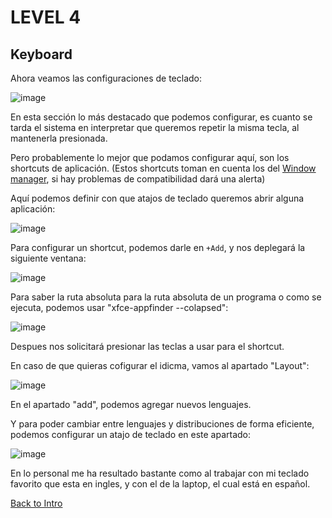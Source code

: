 # LEVEL 4

## Keyboard

Ahora veamos las configuraciones de teclado:

![image](https://github.com/Inf0sth/Kali-linux-Custom/assets/106565371/1b104baa-fbc6-46e6-843a-a35b6b8f2ef0)

En esta sección lo más destacado que podemos configurar, 
es cuanto se tarda el sistema en interpretar que queremos repetir la misma tecla, al mantenerla presionada.

Pero probablemente lo mejor que podamos configurar aquí, 
son los shortcuts de aplicación. 
(Estos shortcuts toman en cuenta los del [Window manager](Windows.md), si hay problemas de compatibilidad dará una alerta)

Aquí podemos definir con que atajos de teclado queremos abrir alguna aplicación:

![image](https://github.com/Inf0sth/Kali-linux-Custom/assets/106565371/c8c20c5d-d6af-48f7-b69d-31879c334614)

Para configurar un shortcut, podemos darle en `+Add`, y nos deplegará la siguiente ventana:

![image](https://github.com/Inf0sth/Kali-linux-Custom/assets/106565371/dc7f17e5-646a-4e35-88a8-1a2243b7e877)

Para saber la ruta absoluta para la ruta absoluta de un programa o como se ejecuta, podemos usar "xfce-appfinder --colapsed":

![image](https://github.com/Inf0sth/Kali-linux-Custom/assets/106565371/4cee6515-ecc0-4574-8a40-550a1bc9b75b)

Despues nos solicitará presionar las teclas a usar para el shortcut.

En caso de que quieras cofigurar el idicma, vamos al apartado "Layout":

![image](https://github.com/user-attachments/assets/ea62ddf0-498c-42f2-a80c-af0d367fe404)

En el apartado "add", podemos agregar nuevos lenguajes.

Y para poder cambiar entre lenguajes y distribuciones de forma eficiente, podemos configurar un atajo de teclado en este apartado:

![image](https://github.com/user-attachments/assets/4a72c5ed-9c56-4c53-93e4-a6f776bcdcb2)

En lo personal me ha resultado bastante como al trabajar con mi teclado favorito que esta en ingles, y con el de la laptop, el cual está en español.

[Back to Intro](../Intro.md)
